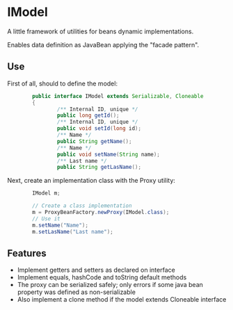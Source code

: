 IModel
======

A little framework of utilities for beans dynamic implementations.

Enables data definition as JavaBean applying the "facade pattern".

Use
---

First of all, should to define the model:

```java
        public interface IModel extends Serializable, Cloneable
        {
                /** Internal ID, unique */
                public long getId();
                /** Internal ID, unique */
                public void setId(long id);
                /** Name */
                public String getName();
                /** Name */
                public void setName(String name);
                /** Last name */
                public String getLasName();
```

Next, create an implementation class with the Proxy utility:

```java
        IModel m;

        // Create a class implementation        
        m = ProxyBeanFactory.newProxy(IModel.class);
        // Use it
        m.setName("Name");
        m.setLasName("Last name");
```

Features
--------

* Implement getters and setters as declared on interface
* Implement equals, hashCode and toString default methods
* The proxy can be serialized safely; only errors if some java bean property was defined as non-serializable
* Also implement a clone method if the model extends Cloneable interface


